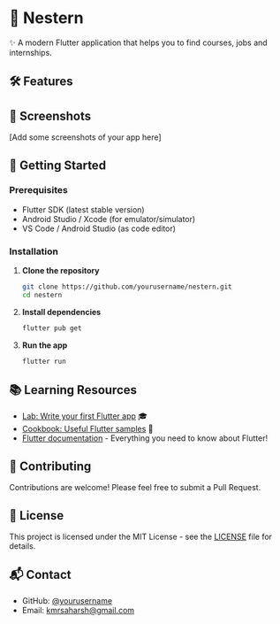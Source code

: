 # 🚀 Nestern

✨ A modern Flutter application that helps you to find courses, jobs and internships.

## 🛠️ Features


## 📱 Screenshots

[Add some screenshots of your app here]
  
## 🚀 Getting Started

### Prerequisites

- Flutter SDK (latest stable version)
- Android Studio / Xcode (for emulator/simulator)
- VS Code / Android Studio (as code editor)

### Installation

1. **Clone the repository**
   ```bash
   git clone https://github.com/yourusername/nestern.git
   cd nestern
   ```

2. **Install dependencies**
   ```bash
   flutter pub get
   ```

3. **Run the app**
   ```bash
   flutter run
   ```

## 📚 Learning Resources

- [Lab: Write your first Flutter app](https://docs.flutter.dev/get-started/codelab) 🎓
- [Cookbook: Useful Flutter samples](https://docs.flutter.dev/cookbook) 📖
- [Flutter documentation](https://docs.flutter.dev/) - Everything you need to know about Flutter!

## 🤝 Contributing

Contributions are welcome! Please feel free to submit a Pull Request.

## 📄 License

This project is licensed under the MIT License - see the [LICENSE](LICENSE) file for details.

## 📬 Contact

- GitHub: [@yourusername](https://github.com/saharshkmr)
- Email: kmrsaharsh@gmail.com
